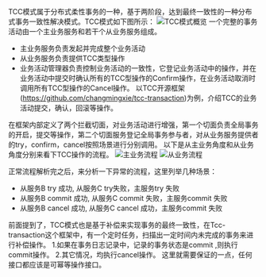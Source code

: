 TCC模式属于分布式柔性事务的一种，基于两阶段，达到最终一致性的一种分布式事务一致性解决模式。TCC模式如下图所示：
![TCC模式概览](http://s3.mogucdn.com/mlcdn/c45406/180115_16fbh4g0a1kbgc84d9h1gh3j61di5_588x566.jpg)
一个完整的事务活动由一个主业务服务和若干个从业务服务组成。
  * 主业务服务负责发起并完成整个业务活动
  * 从业务服务负责提供TCC类型操作
  * 业务活动管理器负责控制业务活动的一致性，它登记业务活动中的操作，并在业务活动中提交时确认所有的TCC型操作的Confirm操作，在业务活动取消时调用所有TCC型操作的Cancel操作。
 以TCC开源框架(https://github.com/changmingxie/tcc-transaction)为例，介绍TCC的业务活动提交，确认，回滚等操作。

在框架内部定义了两个拦截切面，对业务活动进行增强，第一个切面负责全局事务的开启，提交等操作，第二个切面服务登记全局事务参与者，对从业务服务提供者的try，confirm，cancel按照场景进行分别调用。
以下是从主业务角度和从业务角度分别来看下TCC操作的流程。
![主业务流程](http://s3.mogucdn.com/mlcdn/c45406/180115_8f44fiee06674i8lggg7fae9glc06_916x1090.png)
![从业务流程](http://s3.mogucdn.com/mlcdn/c45406/180115_0lja5cd56k96170fk1j1ajakgegje_916x893.png)



正常流程解析完之后，来分析一下异常的流程，这里列举几种场景：
- 从服务B try 成功, 从服务C try失败，主服务try 失败
- 从服务B commit  成功, 从服务C commit 失败，主服务commit  失败
- 从服务B cancel  成功, 从服务C cancel 成功，主服务commit  失败

前面提到了，TCC模式也是基于补偿来实现事务的最终一致性，在Tcc-transaction这个框架中，有一个定时任务，扫描出一定时间内未完成的事务来进行补偿操作。
1.如果在事务日志记录中，记录的事务状态是commit ,则执行commit操作。
2.其它情况，均执行cancel操作。
这里就需要保证的一点，任何接口都应该是可幂等操作接口。